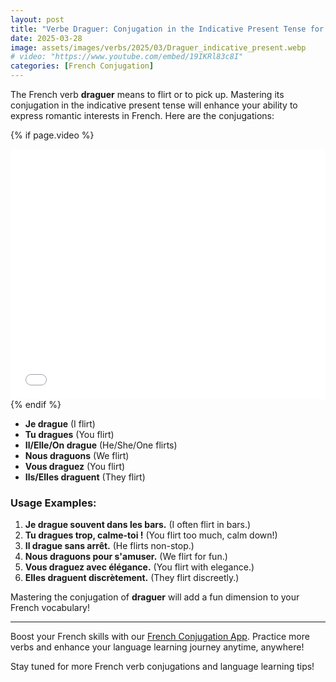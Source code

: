 ```yaml
---
layout: post
title: "Verbe Draguer: Conjugation in the Indicative Present Tense for Beginners"
date: 2025-03-28
image: assets/images/verbs/2025/03/Draguer_indicative_present.webp
# video: "https://www.youtube.com/embed/19IKRl83c8I"
categories: [French Conjugation]
---
```


The French verb **draguer** means to flirt or to pick up. Mastering its conjugation in the indicative present tense will enhance your ability to express romantic interests in French. Here are the conjugations:

<!-- Video Embed Section -->
{% if page.video %}
<div class="video-embed">
  <iframe width="100%" height="400" src="{{ page.video | escape }}" frameborder="0" allowfullscreen></iframe>
</div>
{% endif %}

- **Je drague** (I flirt)
- **Tu dragues** (You flirt)
- **Il/Elle/On drague** (He/She/One flirts)
- **Nous draguons** (We flirt)
- **Vous draguez** (You flirt)
- **Ils/Elles draguent** (They flirt)

### Usage Examples:

1. **Je drague souvent dans les bars.** (I often flirt in bars.)
2. **Tu dragues trop, calme-toi !** (You flirt too much, calm down!)
3. **Il drague sans arrêt.** (He flirts non-stop.)
4. **Nous draguons pour s'amuser.** (We flirt for fun.)
5. **Vous draguez avec élégance.** (You flirt with elegance.)
6. **Elles draguent discrètement.** (They flirt discreetly.)

Mastering the conjugation of **draguer** will add a fun dimension to your French vocabulary!

---

Boost your French skills with our [French Conjugation App]({{site.appStore.url}}). Practice more verbs and enhance your language learning journey anytime, anywhere!

Stay tuned for more French verb conjugations and language learning tips!
